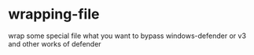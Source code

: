 # wrapping-file
wrap some special file what you want to bypass windows-defender or v3 and other works of defender
